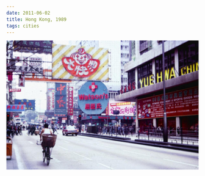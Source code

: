 ```yaml
---
date: 2011-06-02
title: Hong Kong, 1989
tags: cities
---
```


![hongkong](https://raw.githubusercontent.com/muneer78/muneer78.github.io/master/images/Hong%20Kong.jpg) 

